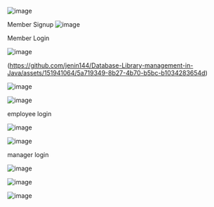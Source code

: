 ![image](https://github.com/jenin144/Database-Library-management-in-Java/assets/151941064/b566ed6c-b9bd-407e-9bd2-3ab81efe41cf)

Member Signup 
![image](https://github.com/jenin144/Database-Library-management-in-Java/assets/151941064/d1dcf508-2c47-4028-9a02-dfe1e67836e6)

Member Login 



![image](https://github.com/jenin144/Database-Library-management-in-Java/assets/151941064/5405fd3c-3111-4509-983a-ba5edaa47b71)


(https://github.com/jenin144/Database-Library-management-in-Java/assets/151941064/5a719349-8b27-4b70-b5bc-b1034283654d)


![image](https://github.com/jenin144/Database-Library-management-in-Java/assets/151941064/dbca1c1a-0171-4f82-bd0f-5aef207f5f36)


![image](https://github.com/jenin144/Database-Library-management-in-Java/assets/151941064/1ba3d55e-4cd9-481d-a346-f733f7c49bbb)




employee login 

![image](https://github.com/jenin144/Database-Library-management-in-Java/assets/151941064/0dede07f-5012-411f-8fcc-8cc1bcf5b87b)


![image](https://github.com/jenin144/Database-Library-management-in-Java/assets/151941064/2153aded-cf65-4f45-9fd1-676c1bf8a0e6)



manager login


![image](https://github.com/jenin144/Database-Library-management-in-Java/assets/151941064/3b0ee640-7ac7-474c-9a83-fa2ccb41b2dd)

![image](https://github.com/jenin144/Database-Library-management-in-Java/assets/151941064/3b971171-6f96-4dc2-bde7-86f489fea081)

![image](https://github.com/jenin144/Database-Library-management-in-Java/assets/151941064/1eb077ff-2885-4cec-bb93-275e01b7e6b8)



